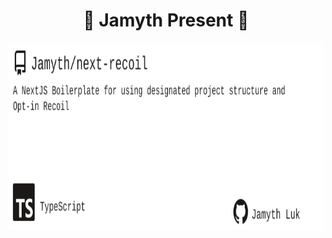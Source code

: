 <!-- built at 2/17/2023, 8:18:44 AM -->
<h1 align="center">
🎉 Jamyth Present 🎉
</h1>
<p align="center">
    <a href="https://github.com/Jamyth/next-recoil">
        <img width="1000" height="300" src="./readme.svg" />
    </a>
</p>